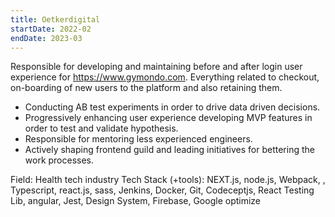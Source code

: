 ```yaml
---
title: Oetkerdigital
startDate: 2022-02
endDate: 2023-03
---
```


Responsible for developing and maintaining before and after login user experience for https://www.gymondo.com. Everything related to checkout, on-boarding of new users to the platform and also retaining them.

- Conducting AB test experiments in order to drive data driven decisions.
- Progressively enhancing user experience developing MVP features in order to test and validate hypothesis.
- Responsible for mentoring less experienced engineers.
- Actively shaping frontend guild and leading initiatives for bettering the work processes.

Field:
Health tech industry
Tech Stack (+tools):
NEXT.js, node.js, Webpack, , Typescript, react.js, sass, Jenkins, Docker, Git, Codeceptjs, React Testing Lib, angular, Jest, Design System, Firebase, Google optimize
